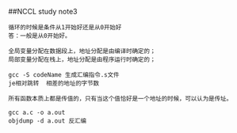 ##NCCL study note3

	循环的时候是条件从1开始好还是从0开始好
	答：一般是从0开始好。

	全局变量分配在数据段上，地址分配是由编译时确定的；
	局部变量分配在栈上，地址分配是由程序运行时确定的；

	gcc -S codeName 生成汇编指令.s文件
	je相对跳转  相差的地址的字节数

	所有函数本质上都是传值的，只有当这个值恰好是一个地址的时候，可以认为是传址。

	gcc a.c -o a.out
	objdump -d a.out 反汇编
